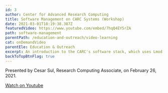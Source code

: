 ```yaml
---
id: 3
author: Center for Advanced Research Computing
title: Software Management on CARC Systems (Workshop)
date: 2021-03-01T18:19:38.387Z
featuredVideo: https://www.youtube.com/embed/7hqQ4EY5rZA
path: software-management
parentPath: /education-and-outreach/video-learning
cat: onDemandVideo
parentEle: Education & Outreach
excerpt: An introduction to the CARC's software stack, which uses Lmod, a Lua-based module system. Recording of Software Management on CARC Systems workshop (February 26, 2021).
backToTopBtnFlag: true
---
```


Presented by Cesar Sul, Research Computing Associate, on February 26, 2021.

[Watch on Youtube](https://www.youtube.com/embed/7hqQ4EY5rZA)